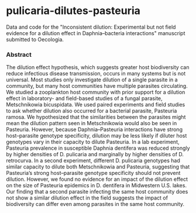 # pulicaria-dilutes-pasteuria
Data and code for the "Inconsistent dilution: Experimental but not field evidence for a dilution effect in Daphnia–bacteria interactions" manuscript submitted to Oecologia.

### Abstract
The dilution effect hypothesis, which suggests greater host biodiversity can reduce infectious disease transmission, occurs in many systems but is not universal. Most studies only investigate dilution of a single parasite in a community, but many host communities have multiple parasites circulating. We studied a zooplankton host community with prior support for a dilution effect in laboratory- and field-based studies of a fungal parasite, Metschnikowia bicuspidata. We used paired experiments and field studies to ask whether dilution also occurred for a bacterial parasite, Pasteuria ramosa. We hypothesized that the similarities between the parasites might mean the dilution pattern seen in Metschnikowia would also be seen in Pasteuria. However, because Daphnia–Pasteuria interactions have strong host–parasite genotype specificity, dilution may be less likely if diluter host genotypes vary in their capacity to dilute Pasteuria. In a lab experiment, Pasteuria prevalence in susceptible Daphnia dentifera was reduced strongly by higher densities of D. pulicaria and marginally by higher densities of D. retrocurva. In a second experiment, different D. pulicaria genotypes had similar capacity to dilute both Metschnikowia and Pasteuria, suggesting that Pasteuria’s strong host–parasite genotype specificity should not prevent dilution. However, we found no evidence for an impact of the dilution effect on the size of Pasteuria epidemics in D. dentifera in Midwestern U.S. lakes. Our finding that a second parasite infecting the same host community does not show a similar dilution effect in the field suggests the impact of biodiversity can differ even among parasites in the same host community. 
